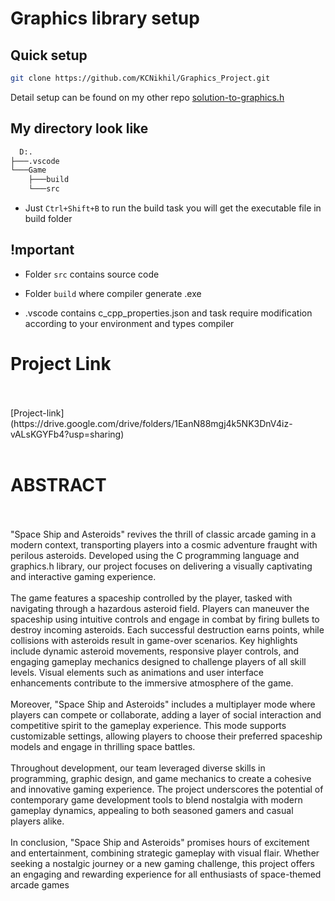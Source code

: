 # Graphics library setup

## Quick setup

```bash
git clone https://github.com/KCNikhil/Graphics_Project.git
```

Detail setup can be found on my other repo [solution-to-graphics.h](https://github.com/ullaskunder3/Solution-to-graphics.h)

## My directory look like

```cmd
  D:.
├───.vscode
└───Game
    ├───build
    └───src
```

- Just `Ctrl+Shift+B` to run the build task you will get the executable file in build folder

## !mportant

- Folder `src` contains source code

- Folder `build` where compiler generate .exe

- .vscode contains c_cpp_properties.json and task require modification according to your environment and types compiler

<h1>Project Link</h1><br><br>
[Project-link](https://drive.google.com/drive/folders/1EanN88mgj4k5NK3DnV4iz-vALsKGYFb4?usp=sharing)
<br><br>

<h1>ABSTRACT</h1>
<br><br>
"Space Ship and Asteroids" revives the thrill of classic arcade gaming in a modern context, 
transporting players into a cosmic adventure fraught with perilous asteroids. Developed using the 
C programming language and graphics.h library, our project focuses on delivering a visually 
captivating and interactive gaming experience.<br><br>
The game features a spaceship controlled by the player, tasked with navigating through a 
hazardous asteroid field. Players can maneuver the spaceship using intuitive controls and engage 
in combat by firing bullets to destroy incoming asteroids. Each successful destruction earns 
points, while collisions with asteroids result in game-over scenarios.
Key highlights include dynamic asteroid movements, responsive player controls, and engaging 
gameplay mechanics designed to challenge players of all skill levels. Visual elements such as 
animations and user interface enhancements contribute to the immersive atmosphere of the 
game.<br><br>
Moreover, "Space Ship and Asteroids" includes a multiplayer mode where players can compete 
or collaborate, adding a layer of social interaction and competitive spirit to the gameplay 
experience. This mode supports customizable settings, allowing players to choose their preferred 
spaceship models and engage in thrilling space battles.<br><br>
Throughout development, our team leveraged diverse skills in programming, graphic design, and 
game mechanics to create a cohesive and innovative gaming experience. The project 
underscores the potential of contemporary game development tools to blend nostalgia with 
modern gameplay dynamics, appealing to both seasoned gamers and casual players alike.
<br><br>In conclusion, "Space Ship and Asteroids" promises hours of excitement and entertainment, 
combining strategic gameplay with visual flair. Whether seeking a nostalgic journey or a new 
gaming challenge, this project offers an engaging and rewarding experience for all enthusiasts of 
space-themed arcade games
